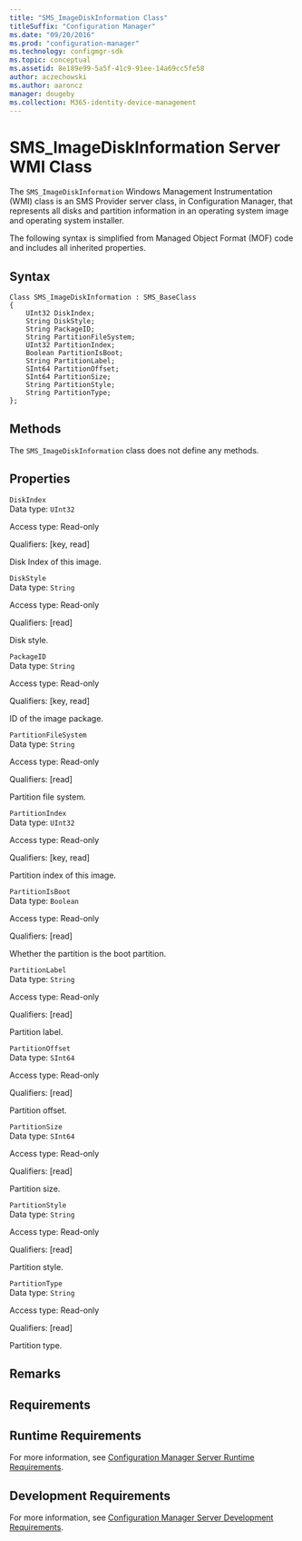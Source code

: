 ```yaml
---
title: "SMS_ImageDiskInformation Class"
titleSuffix: "Configuration Manager"
ms.date: "09/20/2016"
ms.prod: "configuration-manager"
ms.technology: configmgr-sdk
ms.topic: conceptual
ms.assetid: 8e189e99-5a5f-41c9-91ee-14a69cc5fe58
author: aczechowski
ms.author: aaroncz
manager: dougeby
ms.collection: M365-identity-device-management
---
```

# SMS_ImageDiskInformation Server WMI Class
The `SMS_ImageDiskInformation` Windows Management Instrumentation (WMI) class is an SMS Provider server class, in Configuration Manager, that represents all disks and partition information in an operating system image and operating system installer.  

 The following syntax is simplified from Managed Object Format (MOF) code and includes all inherited properties.  

## Syntax  

```  
Class SMS_ImageDiskInformation : SMS_BaseClass  
{  
    UInt32 DiskIndex;  
    String DiskStyle;  
    String PackageID;  
    String PartitionFileSystem;  
    UInt32 PartitionIndex;  
    Boolean PartitionIsBoot;  
    String PartitionLabel;  
    SInt64 PartitionOffset;  
    SInt64 PartitionSize;  
    String PartitionStyle;  
    String PartitionType;  
};  
```  

## Methods  
 The `SMS_ImageDiskInformation` class does not define any methods.  

## Properties  
 `DiskIndex`  
 Data type: `UInt32`  

 Access type: Read-only  

 Qualifiers: [key, read]  

 Disk Index of this image.  

 `DiskStyle`  
 Data type: `String`  

 Access type: Read-only  

 Qualifiers: [read]  

 Disk style.   

 `PackageID`  
 Data type: `String`  

 Access type: Read-only  

 Qualifiers: [key, read]  

 ID of the image package.  

 `PartitionFileSystem`  
 Data type: `String`  

 Access type: Read-only  

 Qualifiers: [read]  

 Partition file system.  

 `PartitionIndex`  
 Data type: `UInt32`  

 Access type: Read-only  

 Qualifiers: [key, read]  

 Partition index of this image.  

 `PartitionIsBoot`  
 Data type: `Boolean`  

 Access type: Read-only  

 Qualifiers: [read]  

 Whether the partition is the boot partition.  

 `PartitionLabel`  
 Data type: `String`  

 Access type: Read-only  

 Qualifiers: [read]  

 Partition label.  

 `PartitionOffset`  
 Data type: `SInt64`  

 Access type: Read-only  

 Qualifiers: [read]  

 Partition offset.  

 `PartitionSize`  
 Data type: `SInt64`  

 Access type: Read-only  

 Qualifiers: [read]  

 Partition size.  

 `PartitionStyle`  
 Data type: `String`  

 Access type: Read-only  

 Qualifiers: [read]  

 Partition style.   

 `PartitionType`  
 Data type: `String`  

 Access type: Read-only  

 Qualifiers: [read]  

 Partition type.  

## Remarks  

## Requirements  

## Runtime Requirements  
 For more information, see [Configuration Manager Server Runtime Requirements](../../../develop/core/reqs/server-runtime-requirements.md).  

## Development Requirements  
 For more information, see [Configuration Manager Server Development Requirements](../../../develop/core/reqs/server-development-requirements.md).
